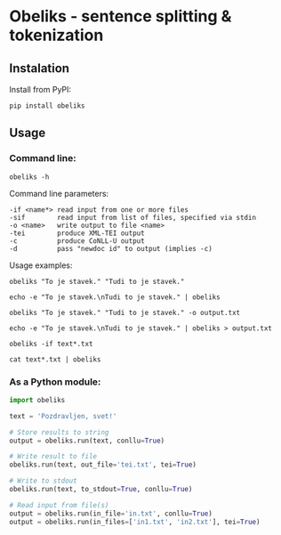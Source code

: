 # Obeliks - sentence splitting & tokenization

## Instalation

Install from PyPI:
```shell
pip install obeliks
```

## Usage

### Command line:
```shell
obeliks -h
```

Command line parameters:
```
-if <name*> read input from one or more files
-sif        read input from list of files, specified via stdin
-o <name>   write output to file <name>
-tei        produce XML-TEI output
-c		    produce CoNLL-U output
-d		    pass "newdoc id" to output (implies -c)
```

Usage examples:
```shell
obeliks "To je stavek." "Tudi to je stavek."
```
```shell
echo -e "To je stavek.\nTudi to je stavek." | obeliks
```
```shell
obeliks "To je stavek." "Tudi to je stavek." -o output.txt
```
```shell
echo -e "To je stavek.\nTudi to je stavek." | obeliks > output.txt
```
```shell
obeliks -if text*.txt
```
```shell
cat text*.txt | obeliks
```


### As a Python module:
```python
import obeliks

text = 'Pozdravljen, svet!'

# Store results to string
output = obeliks.run(text, conllu=True)

# Write result to file
obeliks.run(text, out_file='tei.txt', tei=True)

# Write to stdout
obeliks.run(text, to_stdout=True, conllu=True)

# Read input from file(s)
output = obeliks.run(in_file='in.txt', conllu=True)
output = obeliks.run(in_files=['in1.txt', 'in2.txt'], tei=True)
```

